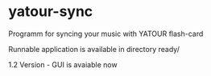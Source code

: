 # yatour-sync
Programm for syncing your music with YATOUR flash-card 

Runnable application is available in directory ready/

1.2 Version - GUI is avaiable now
